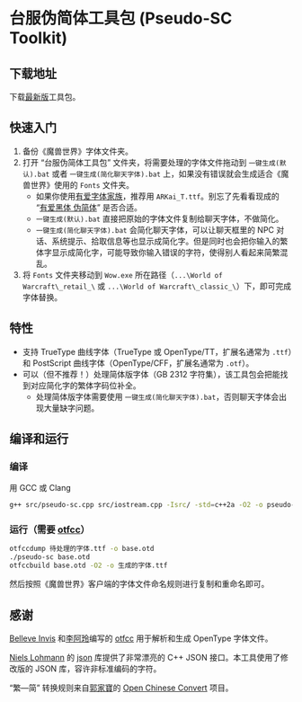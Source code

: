 # 台服伪简体工具包 (Pseudo-SC Toolkit)

## 下载地址

下载[最新版](https://github.com/nowar-fonts/Pseudo-SC/releases)工具包。

## 快速入门

1. 备份《魔兽世界》字体文件夹。
2. 打开 “台服伪简体工具包” 文件夹，将需要处理的字体文件拖动到 `一键生成(默认).bat` 或者 `一键生成(简化聊天字体).bat` 上，如果没有错误就会生成适合《魔兽世界》使用的 `Fonts` 文件夹。
   + 如果你使用[有爱字体家族](https://github.com/nowar-fonts)，推荐用 `ARKai_T.ttf`。别忘了先看看现成的 “[有爱黑体 伪简体](https://github.com/nowar-fonts/Nowar-Sans-Pseudo-SC)” 是否合适。
   + `一键生成(默认).bat` 直接把原始的字体文件复制给聊天字体，不做简化。
   + `一键生成(简化聊天字体).bat` 会简化聊天字体，可以让聊天框里的 NPC 对话、系统提示、拾取信息等也显示成简化字。但是同时也会把你输入的繁体字显示成简化字，可能导致你输入错误的字符，使得别人看起来简繁混乱。
3. 将 `Fonts` 文件夹移动到 `Wow.exe` 所在路径（`...\World of Warcraft\_retail_\` 或 `...\World of Warcraft\_classic_\`）下，即可完成字体替换。

## 特性

* 支持 TrueType 曲线字体（TrueType 或 OpenType/TT，扩展名通常为 `.ttf`）和 PostScript 曲线字体（OpenType/CFF，扩展名通常为 `.otf`）。
* 可以（但不推荐！）处理简体版字体（GB 2312 字符集），该工具包会把能找到对应简化字的繁体字码位补全。
  + 处理简体版字体需要使用 `一键生成(简化聊天字体).bat`，否则聊天字体会出现大量缺字问题。

## 编译和运行

### 编译

用 GCC 或 Clang
```bash
g++ src/pseudo-sc.cpp src/iostream.cpp -Isrc/ -std=c++2a -O2 -o pseudo-sc
```

### 运行（需要 [otfcc](https://github.com/caryll/otfcc)）

```bash
otfccdump 待处理的字体.ttf -o base.otd
./pseudo-sc base.otd
otfccbuild base.otd -O2 -o 生成的字体.ttf
```

然后按照《魔兽世界》客户端的字体文件命名规则进行复制和重命名即可。

## 感谢

[Belleve Invis](https://github.com/be5invis) 和[李阿玲](https://github.com/clerkma)编写的 [otfcc](https://github.com/caryll/otfcc) 用于解析和生成 OpenType 字体文件。

[Niels Lohmann](https://github.com/nlohmann) 的 [json](https://github.com/nlohmann/json) 库提供了非常漂亮的 C++ JSON 接口。本工具使用了修改版的 JSON 库，容许非标准编码的字符。

“繁—简” 转换规则来自[郭家寶](https://github.com/BYVoid)的 [Open Chinese Convert](https://github.com/BYVoid/OpenCC) 项目。
